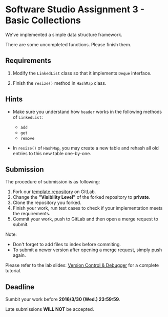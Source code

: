 # Software Studio Assignment 3 - Basic Collections

We've implemented a simple data structure framework. 

There are some uncompleted functions. Please finish them.

## Requirements

1. Modify the `LinkedList` class so that it implements `Deque` interface.

2. Finish the `resize()` method in `HashMap` class.

## Hints

- Make sure you understand how `header` works in the following methods of `LinkedList`:
	- `add`
	- `get`
	- `remove`

- In `resize()` of `HashMap`, you may create a new table and rehash all old entries to this new table one-by-one.

## Submission

The procedure of submission is as following:

1. Fork our [template repository][1] on GitLab.
2. Change the **"Visibility Level"** of the forked repository to **private**.
3. Clone the repository you forked.
4. Finish your work, run test cases to check if your implementation meets the requirements.
5. Commit your work, push to GitLab and then open a merge request to submit.

Note:

- Don't forget to add files to index before commiting.
- To submit a newer version after opening a merge request, simply push again.

Please refer to the lab slides: [Version Control & Debugger][2] for a complete tutorial.



## Deadline

Sumbit your work before **2016/3/30 (Wed.) 23:59:59**.

Late submissions **WILL NOT** be accepted.

[1]: http://shwu10.cs.nthu.edu.tw/2016-software-studio/assignment-3-basic-collections
[2]: http://shwu10.cs.nthu.edu.tw/2016-software-studio/release-slides/raw/master/03_Lab_VCS_Debugger-copy-2.pdf
